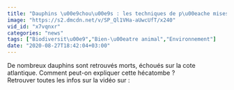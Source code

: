 ```yaml
---
title: "Dauphins \u00e9chou\u00e9s : les techniques de p\u00eache mises en cause"
image: "https://s2.dmcdn.net/v/SP_Ql1VHa-aUwcUfT/x240"
vid_id: "x7vqnxr"
categories: "news"
tags: ["Biodiversit\u00e9","Bien-\u00eatre animal","Environnement"]
date: "2020-08-27T18:42:04+03:00"
---
```

De nombreux dauphins sont retrouvés morts, échoués sur la cote atlantique. Comment peut-on expliquer cette hécatombe ?  <br>Retrouver toutes les infos sur la vidéo sur : 
